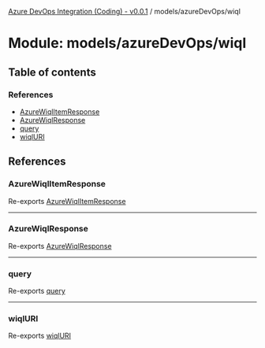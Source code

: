 [Azure DevOps Integration (Coding) - v0.0.1](../README.md) / models/azureDevOps/wiql

# Module: models/azureDevOps/wiql

## Table of contents

### References

- [AzureWiqlItemResponse](models_azureDevOps_wiql.md#azurewiqlitemresponse)
- [AzureWiqlResponse](models_azureDevOps_wiql.md#azurewiqlresponse)
- [query](models_azureDevOps_wiql.md#query)
- [wiqlURI](models_azureDevOps_wiql.md#wiqluri)

## References

### AzureWiqlItemResponse

Re-exports [AzureWiqlItemResponse](../classes/models_azureDevOps_wiql_azureWiqlItemResponse.AzureWiqlItemResponse.md)

___

### AzureWiqlResponse

Re-exports [AzureWiqlResponse](../classes/models_azureDevOps_wiql_azureWiqlResponse.AzureWiqlResponse.md)

___

### query

Re-exports [query](models_azureDevOps_wiql_query.md#query)

___

### wiqlURI

Re-exports [wiqlURI](models_azureDevOps_wiql_resourceURI.md#wiqluri)
